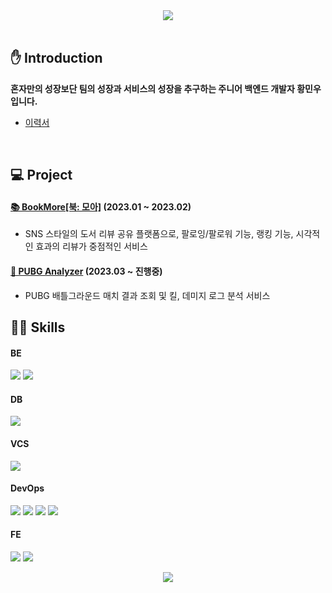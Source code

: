 <div align="center">
    <img src="https://capsule-render.vercel.app/api?type=waving&color=89CFF0&height=300&section=header&text=Minwoo%20Hwang's%20Github&fontSize=60&fontColor=404040"/>
</div>

<br>

## ✋ Introduction
**혼자만의 성장보단 팀의 성장과 서비스의 성장을 추구하는 주니어 백엔드 개발자 황민우입니다.**
- [이력서](https://menu-hwang.notion.site/bb691478ff3349bbb7259b2e527f3c16?pvs=4)

<br>

## 💻 Project
#### [📚 BookMore[북: 모아]](https://github.com/menuhwang/book-more) (2023.01 ~ 2023.02)
- SNS 스타일의 도서 리뷰 공유 플랫폼으로, 팔로잉/팔로워 기능, 랭킹 기능, 시각적인 효과의 리뷰가 중점적인 서비스

#### [🔫 PUBG Analyzer](https://github.com/menuhwang/pubg-analyzer) (2023.03 ~ 진행중)
- PUBG 배틀그라운드 매치 결과 조회 및 킬, 데미지 로그 분석 서비스

## 💪🏻 Skills
#### BE
<img src="https://img.shields.io/badge/java-3a75b0?style=for-the-badge&logo=java&logoColor=white"></div>
<img src="https://img.shields.io/badge/spring boot-6DB33F?style=for-the-badge&logo=spring boot&logoColor=white">

#### DB
<img src="https://img.shields.io/badge/mysql-4479A1?style=for-the-badge&logo=mysql&logoColor=white"></div>

#### VCS
<img src="https://img.shields.io/badge/github-181717?style=for-the-badge&logo=github&logoColor=white"></div>

#### DevOps
<img src="https://img.shields.io/badge/github actions-2088FF?style=for-the-badge&logo=github actions&logoColor=white"></div>
<img src="https://img.shields.io/badge/docker-2496ED?style=for-the-badge&logo=docker&logoColor=white">
<img src="https://img.shields.io/badge/aws S3-569A31?style=for-the-badge&logo=Amazon S3&logoColor=white">
<img src="https://img.shields.io/badge/aws EC2-FF9900?style=for-the-badge&logo=Amazon EC2&logoColor=white">

#### FE
<img src="https://img.shields.io/badge/html5-E34F26?style=for-the-badge&logo=html5&logoColor=white"></div>
<img src="https://img.shields.io/badge/javascript-F7DF1E?style=for-the-badge&logo=javascript&logoColor=black">

<div align="center">
    <img src="https://capsule-render.vercel.app/api?type=waving&color=89CFF0&height=100&section=footer"/>
</div>
